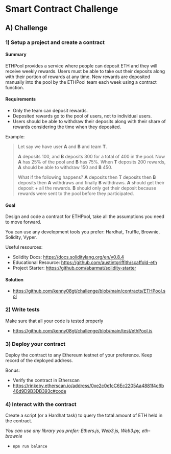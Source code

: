 # Smart Contract Challenge

## A) Challenge

### 1) Setup a project and create a contract

#### Summary

ETHPool provides a service where people can deposit ETH and they will receive weekly rewards. Users must be able to take out their deposits along with their portion of rewards at any time. New rewards are deposited manually into the pool by the ETHPool team each week using a contract function.

#### Requirements

- Only the team can deposit rewards.
- Deposited rewards go to the pool of users, not to individual users.
- Users should be able to withdraw their deposits along with their share of rewards considering the time when they deposited.

Example:

> Let say we have user **A** and **B** and team **T**.
>
> **A** deposits 100, and **B** deposits 300 for a total of 400 in the pool. Now **A** has 25% of the pool and **B** has 75%. When **T** deposits 200 rewards, **A** should be able to withdraw 150 and **B** 450.
>
> What if the following happens? **A** deposits then **T** deposits then **B** deposits then **A** withdraws and finally **B** withdraws.
> **A** should get their deposit + all the rewards.
> **B** should only get their deposit because rewards were sent to the pool before they participated.

#### Goal

Design and code a contract for ETHPool, take all the assumptions you need to move forward.

You can use any development tools you prefer: Hardhat, Truffle, Brownie, Solidity, Vyper.

Useful resources:

- Solidity Docs: https://docs.soliditylang.org/en/v0.8.4
- Educational Resource: https://github.com/austintgriffith/scaffold-eth
- Project Starter: https://github.com/abarmat/solidity-starter

#### Solution
* https://github.com/kenny08gt/challenge/blob/main/contracts/ETHPool.sol
### 2) Write tests

Make sure that all your code is tested properly
* https://github.com/kenny08gt/challenge/blob/main/test/ethPool.js

### 3) Deploy your contract

Deploy the contract to any Ethereum testnet of your preference. Keep record of the deployed address.

Bonus:

- Verify the contract in Etherscan
- https://rinkeby.etherscan.io/address/0xe2c0e1cC6Ec2205Aa4881f4c6b46d9D9B3DB393c#code

### 4) Interact with the contract

Create a script (or a Hardhat task) to query the total amount of ETH held in the contract.

_You can use any library you prefer: Ethers.js, Web3.js, Web3.py, eth-brownie_

* `npm run balance`
